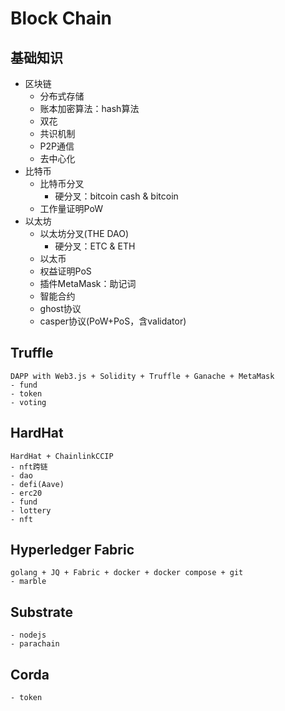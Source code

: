 # Block Chain

## 基础知识
- 区块链
    - 分布式存储
    - 账本加密算法：hash算法
    - 双花
    - 共识机制
    - P2P通信
    - 去中心化
- 比特币
    - 比特币分叉
        - 硬分叉：bitcoin cash & bitcoin
    - 工作量证明PoW
- 以太坊
    - 以太坊分叉(THE DAO)
        - 硬分叉：ETC & ETH
    - 以太币
    - 权益证明PoS
    - 插件MetaMask：助记词
    - 智能合约
    - ghost协议
    - casper协议(PoW+PoS，含validator)

## Truffle
```
DAPP with Web3.js + Solidity + Truffle + Ganache + MetaMask
- fund
- token
- voting
```

## HardHat
```
HardHat + ChainlinkCCIP
- nft跨链
- dao
- defi(Aave)
- erc20
- fund
- lottery
- nft
```

## Hyperledger Fabric
```
golang + JQ + Fabric + docker + docker compose + git
- marble
```

## Substrate
```
- nodejs
- parachain
```

## Corda
```
- token
```